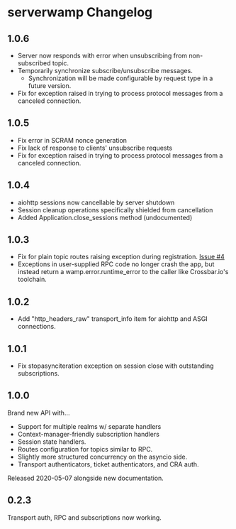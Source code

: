 # serverwamp Changelog
## 1.0.6
* Server now responds with error when unsubscribing from non-subscribed topic.
* Temporarily synchronize subscribe/unsubscribe messages.
  * Synchronization will be made configurable by request type in a future version.
* Fix for exception raised in trying to process protocol messages from a
canceled connection.

## 1.0.5
* Fix error in SCRAM nonce generation
* Fix lack of response to clients' unsubscribe requests
* Fix for exception raised in trying to process protocol messages from a
canceled connection. 

## 1.0.4
* aiohttp sessions now cancellable by server shutdown
* Session cleanup operations specifically shielded from cancellation
* Added Application.close_sessions method (undocumented)

## 1.0.3
* Fix for plain topic routes raising exception during registration.
[Issue #4](JustinTArthur/serverwamp#4)
* Exceptions in user-supplied RPC code no longer crash the app, but instead
return a wamp.error.runtime_error to the caller like Crossbar.io's toolchain.

## 1.0.2
* Add "http_headers_raw" transport_info item for aiohttp and ASGI connections. 

## 1.0.1
* Fix stopasynciteration exception on session close with outstanding subscriptions.

## 1.0.0
Brand new API with…
* Support for multiple realms w/ separate handlers
* Context-manager-friendly subscription handlers
* Session state handlers.
* Routes configuration for topics similar to RPC.
* Slightly more structured concurrency on the asyncio side.
* Transport authenticators, ticket authenticators, and CRA auth.

Released 2020-05-07 alongside new documentation.

## 0.2.3
Transport auth, RPC and subscriptions now working.
